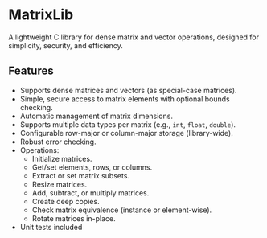 # MatrixLib

A lightweight C library for dense matrix and vector operations, designed for simplicity, security, and efficiency.

## Features
- Supports dense matrices and vectors (as special-case matrices).
- Simple, secure access to matrix elements with optional bounds checking.
- Automatic management of matrix dimensions.
- Supports multiple data types per matrix (e.g., `int`, `float`, `double`).
- Configurable row-major or column-major storage (library-wide).
- Robust error checking.
- Operations:
  - Initialize matrices.
  - Get/set elements, rows, or columns.
  - Extract or set matrix subsets.
  - Resize matrices.
  - Add, subtract, or multiply matrices.
  - Create deep copies.
  - Check matrix equivalence (instance or element-wise).
  - Rotate matrices in-place.
- Unit tests included
